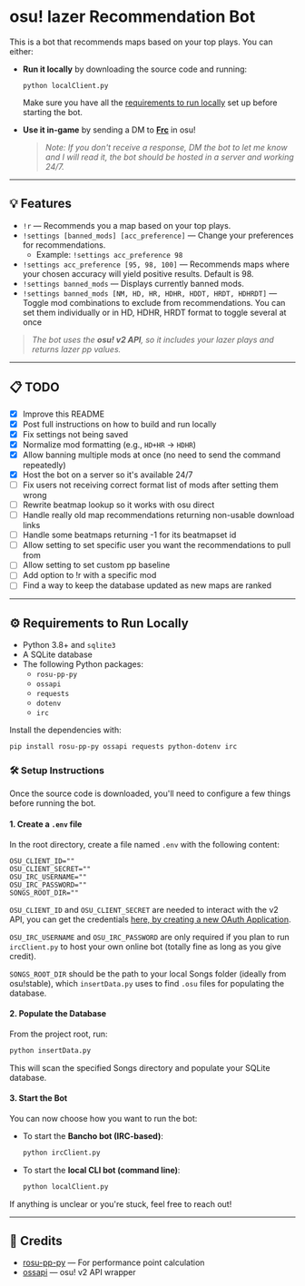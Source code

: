 # osu! lazer Recommendation Bot

This is a bot that recommends maps based on your top plays. You can either:

- **Run it locally** by downloading the source code and running:

    ```
    python localClient.py
    ```

    Make sure you have all the [requirements to run locally](https://github.com/Frc-dev/FrcBot/tree/master?tab=readme-ov-file#%EF%B8%8F-requirements-to-run-locally) set up before starting the bot.

- **Use it in-game** by sending a DM to [**Frc**](https://osu.ppy.sh/users/4638940) in osu!  
  > _Note: If you don't receive a response, DM the bot to let me know and I will read it, the bot should be hosted in a server and working 24/7._

---

## 💡 Features

- `!r` — Recommends you a map based on your top plays.
- `!settings [banned_mods] [acc_preference]` — Change your preferences for recommendations.
  - Example: `!settings acc_preference 98`
- `!settings acc_preference [95, 98, 100]` — Recommends maps where your chosen accuracy will yield positive results. Default is 98.
- `!settings banned_mods` — Displays currently banned mods.
- `!settings banned_mods [NM, HD, HR, HDHR, HDDT, HRDT, HDHRDT]` — Toggle mod combinations to exclude from recommendations. You can set them individually or in HD, HDHR, HRDT format to toggle several at once

> _The bot uses the **osu! v2 API**, so it includes your lazer plays and returns lazer pp values._

---

## 📋 TODO

- [x] Improve this README
- [x] Post full instructions on how to build and run locally
- [x] Fix settings not being saved
- [x] Normalize mod formatting (e.g., `HD+HR` → `HDHR`)
- [x] Allow banning multiple mods at once (no need to send the command repeatedly)
- [x] Host the bot on a server so it's available 24/7
- [ ] Fix users not receiving correct format list of mods after setting them wrong
- [ ] Rewrite beatmap lookup so it works with osu direct
- [ ] Handle really old map recommendations returning non-usable download links
- [ ] Handle some beatmaps returning -1 for its beatmapset id
- [ ] Allow setting to set specific user you want the recommendations to pull from
- [ ] Allow setting to set custom pp baseline
- [ ] Add option to !r with a specific mod
- [ ] Find a way to keep the database updated as new maps are ranked

---

## ⚙️ Requirements to Run Locally

- Python 3.8+ and `sqlite3`
- A SQLite database
- The following Python packages:
  - `rosu-pp-py`
  - `ossapi`
  - `requests`
  - `dotenv`
  - `irc`

Install the dependencies with:

```bash
pip install rosu-pp-py ossapi requests python-dotenv irc
```
### 🛠️ Setup Instructions

Once the source code is downloaded, you'll need to configure a few things before running the bot.

#### 1. Create a `.env` file

In the root directory, create a file named `.env` with the following content:

```env
OSU_CLIENT_ID=""
OSU_CLIENT_SECRET=""
OSU_IRC_USERNAME=""
OSU_IRC_PASSWORD=""
SONGS_ROOT_DIR=""
```

`OSU_CLIENT_ID` and `OSU_CLIENT_SECRET` are needed to interact with the v2 API, you can get the credentials [here, by creating a new OAuth Application](https://osu.ppy.sh/home/account/edit).

`OSU_IRC_USERNAME` and `OSU_IRC_PASSWORD` are only required if you plan to run `ircClient.py` to host your own online bot (totally fine as long as you give credit).

`SONGS_ROOT_DIR` should be the path to your local Songs folder (ideally from osu!stable), which `insertData.py` uses to find `.osu` files for populating the database.

#### 2. Populate the Database

From the project root, run:

```bash
python insertData.py
```

This will scan the specified Songs directory and populate your SQLite database.


#### 3. Start the Bot

You can now choose how you want to run the bot:

- To start the **Bancho bot (IRC-based)**:

  ```bash
  python ircClient.py
  ```

- To start the **local CLI bot (command line)**:

  ```bash
  python localClient.py
  ```
  
If anything is unclear or you're stuck, feel free to reach out!

---

## 🧠 Credits

- [rosu-pp-py](https://github.com/4nykey/rosu-pp-py) — For performance point calculation
- [ossapi](https://github.com/ppy/ossapi) — osu! v2 API wrapper

